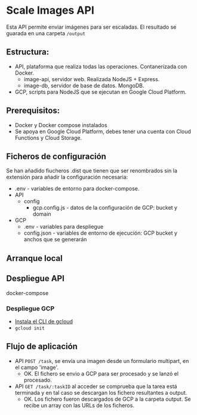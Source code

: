 # Scale Images API

Esta API permite enviar imágenes para ser escaladas. El resultado se guarada en una carpeta `/output`

## Estructura:

* API, plataforma que realiza todas las operaciones. Contanerizada con Docker.
  * image-api, servidor web. Realizada NodeJS + Express.
  * image-db, servidor de base de datos. MongoDB.
* GCP, scripts para NodeJS que se ejecutan en Google Cloud Platform.

## Prerequisitos:

* Docker y Docker compose instalados
* Se apoya en Google Cloud Platform, debes tener una cuenta con Cloud Functions y Cloud Storage.

## Ficheros de configuración

Se han añadido fiucheros .dist que tienen que ser renombrados sin la extensión para añadir la configuración necesaria:

* .env - variables de entorno para docker-compose.
* API
  * config
    * gcp.config.js - datos de la configuración de GCP: bucket y domain
* GCP
  * .env - variables para despliegue
  * config.json - variables de entorno de ejecución: GCP bucket y anchos que se generarán

## Arranque local
## Despliegue API
docker-compose

### Despliegue GCP
* [Instala el CLI de gcloud](https://cloud.google.com/sdk/docs/install)
* `gcloud init`

## Flujo de aplicación
- API `POST /task`, se envía una imagen desde un formulario multipart, en el campo 'image'.
  - OK. El fichero se envio a GCP para ser procesado y se lanzó el procesado.
- API `GET /task/:taskID` al acceder se comprueba que la tarea está terminada y en tal caso se descargan los fichero resultantes a output.
  - OK. Los fichero fueron descargados de GCP a la carpeta output. Se recibe un array con las URLs de los ficheros.